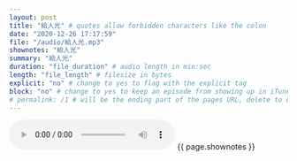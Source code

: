 ```yaml
---
layout: post
title: "給人光" # quotes allow forbidden characters like the colon
date: "2020-12-26 17:17:59"
file: "/audio/給人光.mp3"
shownotes: "給人光"
summary: "給人光"
duration: "file_duration" # audio length in min:sec
length: "file_length" # filesize in bytes
explicit: "no" # change to yes to flag with the explicit tag
block: "no" # change to yes to keep an episode from showing up in iTunes
# permalink: /1 # will be the ending part of the pages URL, delete to default to the title
---
```


<audio controls>
<source src="{{site.url}}{{site.baseurl}}{{ page.file }}" type="audio/x-mp3">
Your browser does not support the audio element.
</audio>
{{ page.shownotes }}
